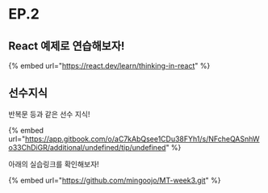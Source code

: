 # EP.2

## React 예제로 연습해보자!

{% embed url="https://react.dev/learn/thinking-in-react" %}

## 선수지식

반복문 등과 같은 선수 지식!

{% embed url="https://app.gitbook.com/o/aC7kAbQsee1CDu38FYh1/s/NFcheQASnhWo33ChDiGR/additional/undefined/tip/undefined" %}



아래의 실습링크를 확인해보자!

{% embed url="https://github.com/mingoojo/MT-week3.git" %}
